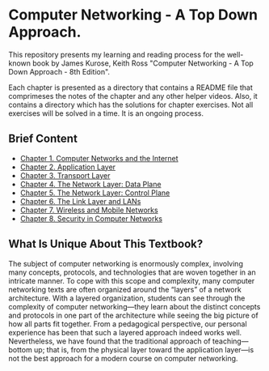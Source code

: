
# Computer Networking - A Top Down Approach.

This repository presents my learning and reading process for the well-known book by James Kurose, Keith Ross "Computer Networking - A Top Down Approach - 8th Edition".

Each chapter is presented as a directory that contains a README file that comprimeses the notes of the chapter and any other helper videos. Also, it contains a directory which has the solutions for chapter exercises. Not all exercises will be solved in a time. It is an ongoing process.

## Brief Content
- [Chapter 1. Computer Networks and the Internet](https://github.com/geekahmed/Computer-Networking---A-Top-Down-Approach/tree/main/01.%20Computer%20Networks%20and%20the%20Internet)
- [Chapter 2. Application Layer](https://github.com/geekahmed/Computer-Networking---A-Top-Down-Approach/tree/main/02.Application%20Layer)
- [Chapter 3. Transport Layer](https://github.com/geekahmed/Computer-Networking---A-Top-Down-Approach/tree/main/03.%20Transport%20Layer)
- [Chapter 4. The Network Layer: Data Plane](https://github.com/geekahmed/Computer-Networking---A-Top-Down-Approach/tree/main/04.%20The%20Network%20Layer:%20Data%20Plane)
- [Chapter 5.  The Network Layer: Control Plane](https://github.com/geekahmed/Computer-Networking---A-Top-Down-Approach/tree/main/05.%20The%20Network%20Layer:%20Control%20Plane)
- [Chapter 6. The Link Layer and LANs](https://github.com/geekahmed/Computer-Networking---A-Top-Down-Approach/tree/main/06.%20The%20Link%20Layer%20and%20LANs)
- [Chapter 7. Wireless and Mobile Networks](https://github.com/geekahmed/Computer-Networking---A-Top-Down-Approach/tree/main/07.%20Wireless%20and%20Mobile%20Networks)
- [Chapter 8. Security in Computer Networks](https://github.com/geekahmed/Computer-Networking---A-Top-Down-Approach/tree/main/08.%20Security%20in%20Computer%20Networks)

## What Is Unique About This Textbook?

The subject of computer networking is enormously complex, involving many concepts, protocols, and technologies that are woven together in an intricate manner. To cope with this scope and complexity, many computer networking texts are often organized around the “layers” of a network architecture. With a layered organization, students can see through the complexity of computer networking—they learn about the distinct concepts and protocols in one part of the architecture while seeing the big picture of how all parts fit together. From a pedagogical perspective, our personal experience has been that such a layered approach indeed works well. Nevertheless, we have found that the traditional approach of teaching—bottom up; that is, from the physical layer toward the application layer—is not the best approach for a modern course on computer networking.
